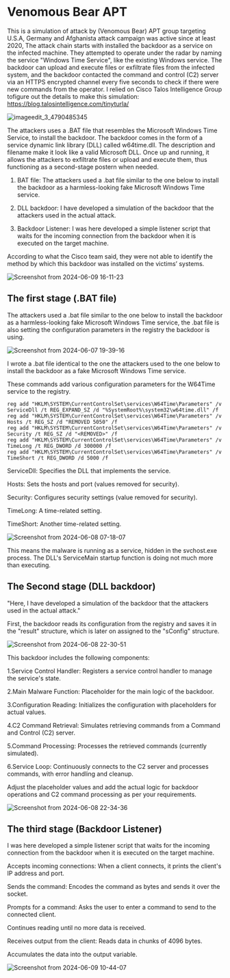 # Venomous Bear APT

This is a simulation of attack by (Venomous Bear) APT group targeting U.S.A, Germany and Afghanista attack campaign was active since at least 2020, The attack chain starts with
installed the backdoor as a service on the infected machine. They attempted to operate under the radar by naming the service "Windows Time Service", like the existing Windows service. The backdoor can upload and execute files or exfiltrate files from the infected system, and the backdoor contacted the command and control (C2) server via an HTTPS encrypted channel every five seconds to check if there were new commands from the operator. I relied on ‏Cisco Talos Intelligence Group‏ tofigure out the details to make this simulation: https://blog.talosintelligence.com/tinyturla/

![imageedit_3_4790485345](https://github.com/S3N4T0R-0X0/Venomous-Bear-APT/assets/121706460/1a56bebb-927d-4286-8257-aa907f240017)

The attackers uses a .BAT file that resembles the Microsoft Windows Time Service, to install the backdoor. The backdoor comes in the form of a service dynamic link library (DLL) called w64time.dll. The description and filename make it look like a valid Microsoft DLL. Once up and running, it allows the attackers to exfiltrate files or upload and execute them, thus functioning as a second-stage postern when needed.

1. BAT file: The attackers used a .bat file similar to the one below to install the backdoor as a harmless-looking fake Microsoft Windows Time service.

2. DLL backdoor: I have developed a simulation of the backdoor that the attackers used in the actual attack.

3. Backdoor Listener: I was here developed a simple listener script that waits for the incoming connection from the backdoor when it is executed on the target machine.



According to what the Cisco team said, they were not able to identify the method by which this backdoor was installed on the victims’ systems.

![Screenshot from 2024-06-09 16-11-23](https://github.com/S3N4T0R-0X0/Venomous-Bear-APT/assets/121706460/3116c5e9-0476-4b93-a672-bc7436abfce0)


## The first stage (.BAT file)

The attackers used a .bat file similar to the one below to install the backdoor as a harmless-looking fake Microsoft Windows Time service, the .bat file is also setting the configuration parameters in the registry the backdoor is using.

![Screenshot from 2024-06-07 19-39-16](https://github.com/S3N4T0R-0X0/Venomous-Bear-APT/assets/121706460/381d1833-3f71-4278-aa56-60952e8d3f55)

I wrote a .bat file identical to the one the attackers used to the one below to install the backdoor as a fake Microsoft Windows Time service.

These commands add various configuration parameters for the W64Time service to the registry. 
   
    reg add "HKLM\SYSTEM\CurrentControlSet\services\W64Time\Parameters" /v ServiceDll /t REG_EXPAND_SZ /d "%SystemRoot%\system32\w64time.dll" /f
    reg add "HKLM\SYSTEM\CurrentControlSet\services\W64Time\Parameters" /v Hosts /t REG_SZ /d "REMOVED 5050" /f
    reg add "HKLM\SYSTEM\CurrentControlSet\services\W64Time\Parameters" /v Security /t REG_SZ /d "<REMOVED>" /f
    reg add "HKLM\SYSTEM\CurrentControlSet\services\W64Time\Parameters" /v TimeLong /t REG_DWORD /d 300000 /f
    reg add "HKLM\SYSTEM\CurrentControlSet\services\W64Time\Parameters" /v TimeShort /t REG_DWORD /d 5000 /f

    
ServiceDll: Specifies the DLL that implements the service.

Hosts: Sets the hosts and port (values removed for security).

Security: Configures security settings (value removed for security).

TimeLong: A time-related setting.
 
TimeShort: Another time-related setting.  


![Screenshot from 2024-06-08 07-18-07](https://github.com/S3N4T0R-0X0/Venomous-Bear-APT/assets/121706460/a1d9236a-12fc-4008-a9a1-0eedb818d0c9)

This means the malware is running as a service, hidden in the svchost.exe process. The DLL's ServiceMain startup function is doing not much more than executing.

## The Second stage (DLL backdoor)

"Here, I have developed a simulation of the backdoor that the attackers used in the actual attack."

First, the backdoor reads its configuration from the registry and saves it in the "result" structure, which is later on assigned to the "sConfig" structure.

![Screenshot from 2024-06-08 22-30-51](https://github.com/S3N4T0R-0X0/Venomous-Bear-APT/assets/121706460/b2164d44-bffd-4c9a-9ebe-574c28104eb0)


This backdoor includes the following components:

1.Service Control Handler: Registers a service control handler to manage the service's state.

2.Main Malware Function: Placeholder for the main logic of the backdoor.

3.Configuration Reading: Initializes the configuration with placeholders for actual values.

4.C2 Command Retrieval: Simulates retrieving commands from a Command and Control (C2) server.

5.Command Processing: Processes the retrieved commands (currently simulated).

6.Service Loop: Continuously connects to the C2 server and processes commands, with error handling and cleanup.

Adjust the placeholder values and add the actual logic for backdoor operations and C2 command processing as per your requirements.

![Screenshot from 2024-06-08 22-34-36](https://github.com/S3N4T0R-0X0/Venomous-Bear-APT/assets/121706460/1f3eb42d-b546-4d32-9166-851f0dd00fa6)

## The third stage (Backdoor Listener)

I was here developed a simple listener script that waits for the incoming connection from the backdoor when it is executed on the target machine.

Accepts incoming connections: When a client connects, it prints the client's IP address and port.

Sends the command: Encodes the command as bytes and sends it over the socket.

Prompts for a command: Asks the user to enter a command to send to the connected client.

Continues reading until no more data is received.

Receives output from the client: Reads data in chunks of 4096 bytes.

Accumulates the data into the output variable.

![Screenshot from 2024-06-09 10-44-07](https://github.com/S3N4T0R-0X0/Venomous-Bear-APT/assets/121706460/41bfa80d-a18a-4bd3-ad6d-f243bd29bece)

